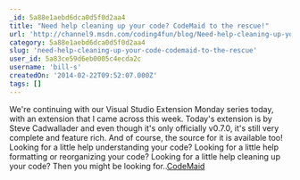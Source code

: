 ```yaml
---
_id: 5a88e1aebd6dca0d5f0d2aa4
title: "Need help cleaning up your code? CodeMaid to the rescue!"
url: 'http://channel9.msdn.com/coding4fun/blog/Need-help-cleaning-up-your-code-CodeMaid-to-the-rescue'
category: 5a88e1aebd6dca0d5f0d2aa4
slug: 'need-help-cleaning-up-your-code-codemaid-to-the-rescue'
user_id: 5a83ce59d6eb0005c4ecda2c
username: 'bill-s'
createdOn: '2014-02-22T09:52:07.000Z'
tags: []
---
```


We're continuing with our Visual Studio Extension Monday series today, with an extension that I came across this week. Today's extension is by Steve Cadwallader and even though it's only officially v0.7.0, it's still very complete and feature rich. And of course, the source for it is available too! Looking for a little help understanding your code? Looking for a little help formatting or reorganizing your code? Looking for a little help cleaning up your code? Then you might be looking for..<a href="http://www.codemaid.net/" target="_blank">CodeMaid</a>
